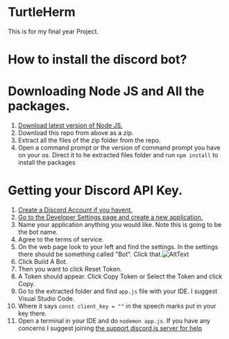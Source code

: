 # TurtleHerm
This is for my final year Project.

# How to install the discord bot?
# Downloading Node JS and All the packages.
1. [Download latest version of Node JS.](https://nodejs.org/en)
2. Download this repo from above as a zip.
3. Extract all the files of the zip folder from the repo.
4. Open a command prompt or the version of command prompt you have on your os. Direct it to he extracted files folder and run `npm install` to install the packages
# Getting your Discord API Key.
1. [Create a Discord Account if you havent.](https://discord.gg)
2. [Go to the Developer Settings page and create a new application.](https://discord.com/developers/applications)
3. Name your application anything you would like. Note this is going to be the bot name.
4. Agree to the terms of service.
5. On the web page look to your left and find the settings. In the settings there should be something called "Bot". Click that.![AltText](https://i.imgur.com/u5h7KOp.png)
6. Click Build A Bot.
7. Then you want to click Reset Token.
8. A Token should appear. Click Copy Token or Select the Token and click Copy.
9. Go to the extracted folder and find `app.js` file with your IDE. I suggest Visual Studio Code. 
10. Where it says `const client_key = ""` in the speech marks put in your key there.
11. Open a terminal in your IDE and do `nodemon app.js`.
If you have any concerns I suggest joining [the support discord.js server for help](https://discord.gg/djs)


